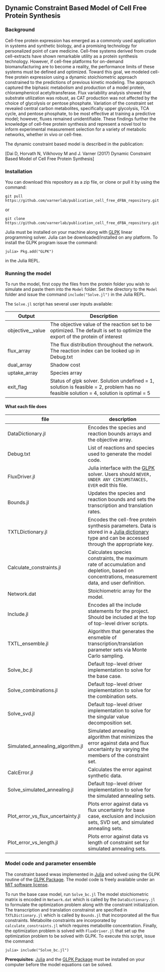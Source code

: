 ## Dynamic Constraint Based Model of Cell Free Protein Synthesis

### Background ###
Cell-free protein expression has emerged as a commonly used application in systems and synthetic biology, and a promising technology for personalized point of care medicine.
Cell-free systems derived from crude cell-extracts have shown remarkable utility as a protein synthesis technology. 
However, if cell-free platforms for on-demand biomanufacturing are to become a reality, the performance limits of these systems must be defined and optimized. Toward this goal, we modeled cell-free protein expression using a dynamic stoichiometric approach constrained to the predictions of previous kinetic modeling. The approach captured the biphasic metabolism and production of a model protein, chloramphenicol acetyltransferase. Flux variability analysis showed that substrate utilization was robust, as CAT production was not affected by the choice of glycolysis or pentose phosphate. Variation of the constraint set revealed central carbon metabolites, specifically upper glycolysis, TCA cycle, and pentose phosphate, to be most effective at training a predictive model; however, fluxes remained unidentifiable. These findings further the knowledge of cell-free protein synthesis and represent a novel tool to inform experimental measurement selection for a variety of metabolic networks, whether in vivo or cell-free.

The dynamic constraint based model is described in the publication:

[Dai D, Horvath N, Vilkhovoy M and J. Varner (2017) Dynamic Constraint Based Model of Cell Free Protein Synthesis]

### Installation
You can download this repository as a zip file, or clone or pull it by using the command:

	git pull https://github.com/varnerlab/publication_cell_free_dFBA_repository.git

or

	git clone https://github.com/varnerlab/publication_cell_free_dFBA_repository.git


Julia must be installed on your machine along with [GLPK](https://github.com/JuliaOpt/GLPK.jl) linear programming solver. Julia can be downloaded/installed on any platform. To install the GLPK program issue the command:

  	julia> Pkg.add("GLPK")

in the Julia REPL.

### Running the model
To run the model, first copy the files from the protein folder you wish to simulate and paste them into the ``Model`` folder. Set the directory to the ``Model`` folder and issue the command ``include("Solve.jl")`` in the Julia REPL.

The ``Solve.jl`` script has several user inputs available:


Output | Description
--- | ---
objective__value | The objective value of the reaction set to be optimized. The default is set to optimize the export of the protein of interest
flux_array | The flux distribution throughout the network. The reaction index can be looked up in Debug.txt
dual_array | Shadow cost
uptake_array | Species array
exit_flag | Status of glpk solver. Solution undefined = 1, solution is feasible = 2, problem has no feasible solution = 4, solution is optimal = 5


#### What each file does

file | description
--- | ---
DataDictionary.jl | Encodes the species and reaction bounds arrays and the objective array. 
Debug.txt | List of reactions and species used to generate the model code.
FluxDriver.jl | Julia interface with the [GLPK](https://github.com/JuliaOpt/GLPK.jl) solver. Users should `NEVER, UNDER ANY CIRCUMSTANCES, EVER` edit this file.
Bounds.jl | Updates the species and reaction bounds and sets the transcription and translation rates.
TXTLDictionary.jl | Encodes the cell-free protein synthesis parameters. Data is stored in a [Julia dictionary](http://docs.julialang.org/en/stable/stdlib/collections/?highlight=dict#Base.Dict) type and can be accessed through the appropriate key.
Calculate_constraints.jl | Calculates species constraints, the maximum rate of accumulation and depletion, based on concentrations, measurement data, and user definition. 
Network.dat | Stoichiometric array for the model.
Include.jl | Encodes all the include statements for the project. Should be included at the top of top-level driver scripts.
TXTL_ensemble.jl | Algorithm that generates the ensmeble of transcription/translation parameter sets via Monte Carlo sampling.
Solve_bc.jl | Default top-level driver implementation to solve for the base case.
Solve_combinations.jl | Default top-level driver implementation to solve for the combination sets.
Solve_svd.jl | Default top-level driver implementation to solve for the singular value decomposition set.
Simulated_annealing_algorithm.jl | Simulated annealing algorithm that minimizes the error against data and flux uncertainty by varying the members of the constraint set.
CalcError.jl | Calculates the error against synthetic data.
Solve_simulated_annealing.jl | Default top-level driver implementation to solve for the simulated annealing sets.
Plot_error_vs_flux_uncertainty.jl | Plots error against data vs flux uncertainty for base case, exclusion and inclusion sets, SVD set, and simulated annealing sets.
Plot_error_vs_length.jl | Plots error against data vs length of constraint set for simulated annealing sets.


### Model code and parameter ensemble
The constraint based wwas implemented in [Julia](http://julialang.org) and solved using the GLPK routine of the [GLPK Package](https://github.com/JuliaOpt/GLPK.jl). The model code is freely available under an [MIT software license](https://opensource.org/licenses/MIT).

To run the base case model, run ``Solve_bc.jl`` The model stoichiometric matrix is encoded in ``Network.dat`` which is called by the ``DataDictionary.jl`` to formulate the optimization problem along with the constraint initialization. The transcription and translation constrainst are specified in ``TXTLDictionary.jl`` which is called by ``Bounds.jl`` that incorporated all the flux constraints. Metabolite constraints are incorporated by ``calculate_constraints.jl`` which requires metabolite concentration. Finally, the optimization problem is solved with ``FluxDriver.jl`` that set up the optimization problem to be solved with GLPK. To execute this script, issue the command:

``julia> include("Solve_bc.jl")``

__Prerequisites__: [Julia](http://julialang.org) and the [GLPK Package](https://github.com/JuliaOpt/GLPK.jl) must be installed on your computer before the model equations can be solved.


